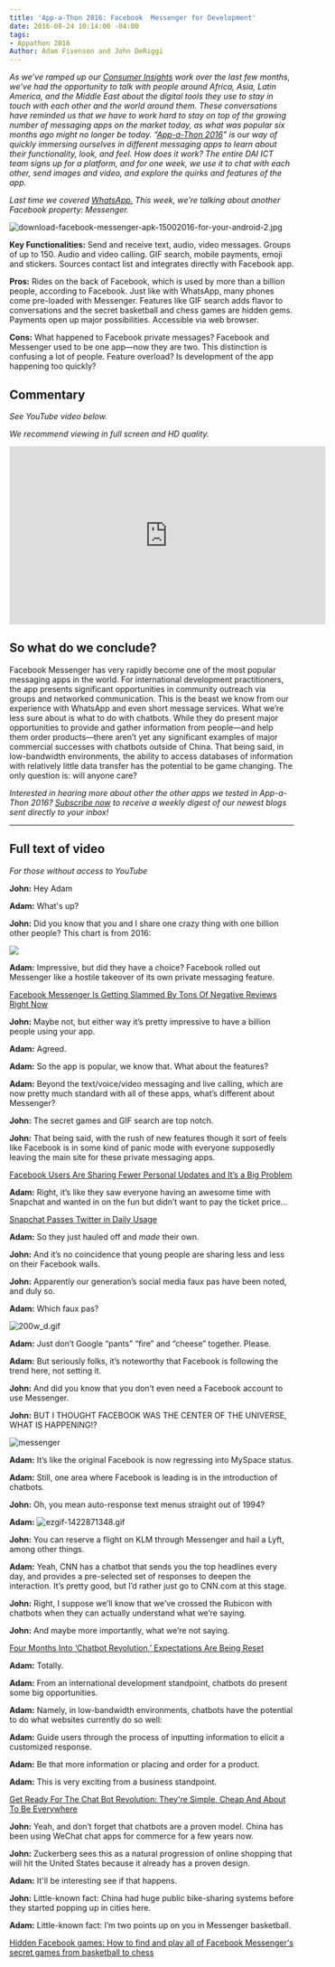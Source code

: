 ```yaml
---
title: 'App-a-Thon 2016: Facebook  Messenger for Development'
date: 2016-08-24 10:14:00 -04:00
tags:
- Appathon 2016
Author: Adam Fivenson and John DeRiggi
---
```


*As we’ve ramped up our [Consumer Insights](http://dai-global-digital.com/tags/?tag=digital-insights) work over the last few months, we’ve had the opportunity to talk with people around Africa, Asia, Latin America, and the Middle East about the digital tools they use to stay in touch with each other and the world around them. These conversations have reminded us that we have to work hard to stay on top of the growing number of messaging apps on the market today, as what was popular six months ago might no longer be today. “[App-a-Thon 2016](http://dai-global-digital.com/tags/?tag=appathon-2016)” is our way of quickly immersing ourselves in different messaging apps to learn about their functionality, look, and feel. How does it work? The entire DAI ICT team signs up for a platform, and for one week, we use it to chat with each other, send images and video, and explore the quirks and features of the app.*

*Last time we covered [WhatsApp.](http://dai-global-digital.com/whatsapp-appathon-2016.html) This week, we’re talking about another Facebook property: Messenger.*

<!--more-->

![download-facebook-messenger-apk-15002016-for-your-android-2.jpg](/uploads/download-facebook-messenger-apk-15002016-for-your-android-2.jpg)

**Key Functionalities:** Send and receive text, audio, video messages. Groups of up to 150. Audio and video calling. GIF search, mobile payments, emoji and stickers. Sources contact list and integrates directly with Facebook app.

**Pros:** Rides on the back of Facebook, which is used by more than a billion people, according to Facebook. Just like with WhatsApp, many phones come pre-loaded with Messenger. Features like GIF search adds flavor to conversations and the secret basketball and chess games are hidden gems. Payments open up major possibilities. Accessible via web browser.

**Cons:** What happened to Facebook private messages? Facebook and Messenger used to be one app—now they are two. This distinction is confusing a lot of people. Feature overload? Is development of the app happening too quickly?

## Commentary
*See YouTube video below.*

*We recommend viewing in full screen and HD quality.*
<iframe width="560" height="315" src="https://www.youtube.com/embed/8R_OBuYd8TA" frameborder="0" allowfullscreen></iframe>

## So what do we conclude?

Facebook Messenger has very rapidly become one of the most popular messaging apps in the world. For international development practitioners, the app presents significant opportunities in community outreach via groups and networked communication. This is the beast we know from our experience with WhatsApp and even short message services. What we’re less sure about is what to do with chatbots. While they do present major opportunities to provide and gather information from people—and help them order products—there aren’t yet any significant examples of major commercial successes with chatbots outside of China. That being said, in low-bandwidth environments, the ability to access databases of information with relatively little data transfer has the potential to be game changing. The only question is: will anyone care?


*Interested in hearing more about other the other apps we tested in App-a-Thon 2016?  [Subscribe now](https://confirmsubscription.com/h/r/066AFBA15492935C) to receive a weekly digest of our newest blogs sent directly to your inbox!*



***


## Full text of video
*For those without access to YouTube*

**John:** Hey Adam

**Adam:** What's up?

**John:** Did you know that you and I share one crazy thing with one billion other people? This chart is from 2016:

<div class="atlas-chart" data-id="S1pISLTD" data-width="640" data-height="449"><img src="https://www.theatlas.com/i/atlas_S1pISLTD.png" style="max-width: 100%;"></div><script src="https://www.theatlas.com/javascripts/atlas.js"></script>

**Adam:** Impressive, but did they have a choice? Facebook rolled out Messenger like a hostile takeover of its own private messaging feature.

[Facebook Messenger Is Getting Slammed By Tons Of Negative Reviews Right Now](http://www.businessinsider.com/facebook-messenger-app-store-reviews-are-humiliating-2014-8)

**John:** Maybe not, but either way it’s pretty impressive to have a billion people using your app.

**Adam:** Agreed.

**Adam:** So the app is popular, we know that. What about the features?

**Adam:** Beyond the text/voice/video messaging and live calling, which are now pretty much standard with all of these apps, what’s different about Messenger?

**John:** The secret games and GIF search are top notch.

**John:** That being said, with the rush of new features though it sort of feels like Facebook is in some kind of panic mode with everyone supposedly leaving the main site for these private messaging apps.

[Facebook Users Are Sharing Fewer Personal Updates and It’s a Big Problem](http://fortune.com/2016/04/07/facebook-sharing-decline/)

**Adam:** Right, it’s like they saw everyone having an awesome time with Snapchat and wanted in on the fun but didn’t want to pay the ticket price…

[Snapchat Passes Twitter in Daily Usage](http://www.bloomberg.com/news/articles/2016-06-02/snapchat-passes-twitter-in-daily-usage)

**Adam:** So they just hauled off and *made* their own.

**John:** And it’s no coincidence that young people are sharing less and less on their Facebook walls.

**John:** Apparently our generation’s social media faux pas have been noted, and duly so.

**Adam:** Which faux pas?

![200w_d.gif](/uploads/200w_d.gif)

**Adam:** Just don’t Google “pants” “fire” and “cheese” together. Please.

**Adam:** But seriously folks, it’s noteworthy that Facebook is following the trend here, not setting it.

**John:** And did you know that you don’t even need a Facebook account to use Messenger.

**John:** BUT I THOUGHT FACEBOOK WAS THE CENTER OF THE UNIVERSE, WHAT IS HAPPENING!?

![messenger](/uploads/messenger%20(2).png)

**Adam:** It’s like the original Facebook is now regressing into MySpace status.

**Adam:** Still, one area where Facebook is leading is in the introduction of chatbots.

**John:** Oh, you mean auto-response text menus straight out of 1994?

**Adam:** ![ezgif-1422871348.gif](/uploads/ezgif-1422871348.gif)

**John:** You can reserve a flight on KLM through Messenger and hail a Lyft, among other things.

**Adam:** Yeah, CNN has a chatbot that sends you the top headlines every day, and provides a pre-selected set of responses to deepen the interaction. It’s pretty good, but I’d rather just go to CNN.com at this stage.

**John:** Right, I suppose we’ll know that we’ve crossed the Rubicon with chatbots when they can actually understand what we’re saying.

**John:** And maybe more importantly, what we’re not saying.

[Four Months Into ‘Chatbot Revolution,’ Expectations Are Being Reset](https://www.buzzfeed.com/alexkantrowitz/chatbots-have-yet-to-live-up-to-hype-says-kik-ceo)

**Adam:** Totally.

**Adam:** From an international development standpoint, chatbots do present some big opportunities.

**Adam:** Namely, in low-bandwidth environments, chatbots have the potential to do what websites currently do so well:

**Adam:** Guide users through the process of inputting information to elicit a customized response.

**Adam:** Be that more information or placing and order for a product.

**Adam:** This is very exciting from a business standpoint.

[Get Ready For The Chat Bot Revolution: They're Simple, Cheap And About To Be Everywhere](http://www.forbes.com/sites/parmyolson/2016/02/23/chat-bots-facebook-telegram-wechat/#13750f492633)

**John:** Yeah, and don’t forget that chatbots are a proven model. China has been using WeChat chat apps for commerce for a few years now.

**John:** Zuckerberg sees this as a natural progression of online shopping that will hit the United States because it already has a proven design.

**Adam:** It'll be interesting see if that happens.

**John:** Little-known fact: China had huge public bike-sharing systems before they started popping up in cities here.

**Adam:** Little-known fact: I’m two points up on you in Messenger basketball.

[Hidden Facebook games: How to find and play all of Facebook Messenger's secret games from basketball to chess](http://www.digitalspy.com/tech/feature/a788495/hidden-facebook-games-how-to-find-play-facebook-messengers-secret-games-basketball-chess/)
